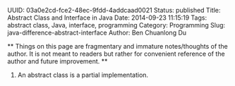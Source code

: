 UUID: 03a0e2cd-fce2-48ec-9fdd-4addcaad0021
Status: published
Title: Abstract Class and Interface in Java
Date: 2014-09-23 11:15:19
Tags: abstract class, Java, interface, programming
Category: Programming
Slug: java-difference-abstract-interface
Author: Ben Chuanlong Du

**
Things on this page are fragmentary and immature notes/thoughts of the author. 
It is not meant to readers but rather for convenient reference of the author and future improvement.
**
 
1. An abstract class is a partial implementation.
